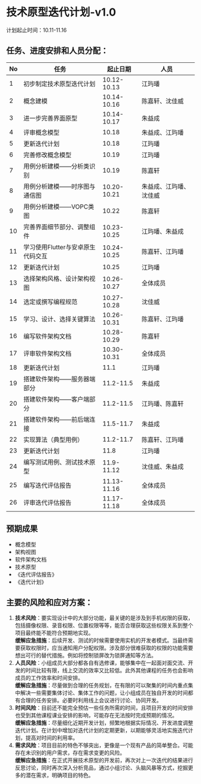技术原型迭代计划-v1.0
===================
计划起止时间：10.11-11.16

任务、进度安排和人员分配：
---------------------------
|No|任务|起止日期|人员|
|-----|-----|-----|-----|
|1|初步制定技术原型迭代计划|10.12-10.13|江玙璠|
|2|概念建模|10.14-10.16|陈嘉轩、沈佳威|
|3|进一步完善界面原型|10.14-10.17|朱益成|
|4|评审概念模型|10.18|朱益成、江玙璠|
|5|更新迭代计划|10.18|江玙璠|
|6|完善修改概念模型|10.19|江玙璠|
|7|用例分析建模——分析类识别|10.19|陈嘉轩|
|8|用例分析建模——时序图与通信图|10.20-10.21|朱益成、江玙璠、沈佳威|
|9|用例分析建模——VOPC类图|10.22|陈嘉轩|
|10|完善界面细节部分、调整组件|10.23-10.25|江玙璠、朱益成|
|11|学习使用Flutter与安卓原生代码交互|10.24-10.25|陈嘉轩、江玙璠|
|12|更新迭代计划|10.25|江玙璠|
|13|选择架构风格、设计架构视图|10.26-10.27|全体成员|
|14|选定或撰写编程规范|10.27-10.28|沈佳威|
|15|学习、设计、选择关键算法|10.26-10.31|陈嘉轩、江玙璠|
|16|编写软件架构文档|10.28-10.29|陈嘉轩|
|17|评审软件架构文档|10.30-10.31|全体成员|
|18|更新迭代计划|11.1|江玙璠|
|19|搭建软件架构——服务器端部分|11.2-11.5|朱益成|
|20|搭建软件架构——客户端部分|11.2-11.5|江玙璠、陈嘉轩|
|21|搭建软件架构——前后端连接|11.5-11.7|朱益成|
|22|实现算法（典型用例）|11.2-11.7|陈嘉轩、江玙璠|
|23|更新迭代计划|11.8|江玙璠|
|24|编写测试用例、测试技术原型|11.9-11.12|沈佳威、朱益成|
|25|编写迭代评估报告|11.13-11.16|全体成员|
|26|评审迭代评估报告|11.17-11.18|全体成员|



预期成果
--------------------------
+ 概念模型  
+ 架构视图  
+ 软件架构文档  
+ 技术原型  
+ 《迭代评估报告》  
+ 《迭代计划》  
  
主要的风险和应对方案：
-------------------------
1. **技术风险**：要实现设计中的大部分功能，最关键的是涉及到手机权限的获取，包括摄像权限、录音权限、位置权限等等，能否合理获取这些权限关系到整个项目最终能不能符合预期地实现。  
**缓解应急措施**：后续开发、测试的时候需要使用实机的开发者模式。当最终需要获取权限时，应当通知用户分配权限。涉及部分很难获取的权限的功能需要想出可行的替代措施。例如将控制锁屏改为锁屏通知等方法。  
2. **人员风险**：小组成员大部分都各自有选修课，能够集中在一起面对面交流、开发的时间比较有限，线上交流的效率又比较低。此外其他课程的任务也会影响成员的工作效率和时间安排。  
**缓解应急措施**：尽量做到合理的任务规划，在有限的可以聚集的时间内重点集中解决一些需要集体讨论、集体工作的问题，让小组成员在独自开发的时间都有合理的任务安排。必要时利用线上会议进行讨论、协同开发。  
3. **时间风险**：目前还不能完全预估一些任务所需的时间，且项目开发的时间安排也受到其他课程课业安排的影响，可能存在无法按时完成预期的情况。  
**缓解应急措施**：尽量细化近期开发计划，频繁地根据实际情况、开发进度调整迭代计划。在计划中增加对迭代计划的定期更新，以期能够灵活地实施迭代计划，提高对时间的利用率。  
4. **需求风险**：项目目前的特色不够突出，更像是一个现有产品的简单整合。可能存在未识别的用户需求，存在需求变更的风险。  
**缓解应急措施**：在正式开展技术原型的开发前，再次对上一次迭代的结果进行反思讨论，同时再次深入分析竞品，通过小组讨论、头脑风暴等方式，挖掘更多的潜在需求，明确项目的特色。  



